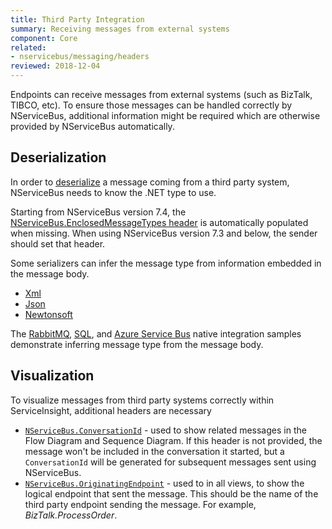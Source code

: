 ```yaml
---
title: Third Party Integration
summary: Receiving messages from external systems
component: Core
related:
- nservicebus/messaging/headers
reviewed: 2018-12-04
---
```


Endpoints can receive messages from external systems (such as BizTalk, TIBCO, etc). To ensure those messages can be handled correctly by NServiceBus, additional information might be required which are otherwise provided by NServiceBus automatically.


## Deserialization

In order to [deserialize](/nservicebus/serialization/) a message coming from a third party system, NServiceBus needs to know the .NET type to use.

Starting from NServiceBus version 7.4, the [NServiceBus.EnclosedMessageTypes header](/nservicebus/messaging/headers.md#serialization-headers-nservicebus-enclosedmessagetypes) is automatically populated when missing. When using NServiceBus version 7.3 and below, the sender should set that header.

Some serializers can infer the message type from information embedded in the message body. 

 * [Xml](/nservicebus/serialization/xml.md) 
 * [Json](/nservicebus/serialization/json.md)
 * [Newtonsoft](/nservicebus/serialization/newtonsoft.md)

The [RabbitMQ](/samples/rabbitmq/native-integration/), [SQL](/samples/sqltransport/native-integration/), and [Azure Service Bus](/samples/azure/native-integration-asb/) native integration samples demonstrate inferring message type from the message body.


## Visualization

To visualize messages from third party systems correctly within ServiceInsight, additional headers are necessary

- [`NServiceBus.ConversationId`](/nservicebus/messaging/headers.md#messaging-interaction-headers-nservicebus-conversationid) - used to show related messages in the Flow Diagram and Sequence Diagram. If this header is not provided, the message won't be included in the conversation it started, but a `ConversationId` will be generated for subsequent messages sent using NServiceBus.
- [`NServiceBus.OriginatingEndpoint`](/nservicebus/messaging/headers.md#diagnostic-and-informational-headers-nservicebus-originatingendpoint) - used to in all views, to show the logical endpoint that sent the message. This should be the name of the third party endpoint sending the message. For example, _BizTalk.ProcessOrder_.
